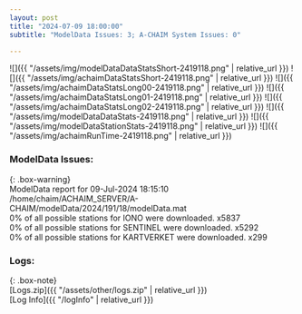 ```yaml
---
layout: post
title: "2024-07-09 18:00:00"
subtitle: "ModelData Issues: 3; A-CHAIM System Issues: 0"

---
```


![]({{ "/assets/img/modelDataDataStatsShort-2419118.png" | relative_url }})
![]({{ "/assets/img/achaimDataStatsShort-2419118.png" | relative_url }})
![]({{ "/assets/img/achaimDataStatsLong00-2419118.png" | relative_url }})
![]({{ "/assets/img/achaimDataStatsLong01-2419118.png" | relative_url }})
![]({{ "/assets/img/achaimDataStatsLong02-2419118.png" | relative_url }})
![]({{ "/assets/img/modelDataDataStats-2419118.png" | relative_url }})
![]({{ "/assets/img/modelDataStationStats-2419118.png" | relative_url }})
![]({{ "/assets/img/achaimRunTime-2419118.png" | relative_url }})


### ModelData Issues:  
  
{: .box-warning}  
 ModelData report for 09-Jul-2024 18:15:10   
 /home/chaim/ACHAIM_SERVER/A-CHAIM/modelData/2024/191/18/modelData.mat   
 0% of all possible stations for IONO were downloaded. x5837   
 0% of all possible stations for SENTINEL were downloaded. x5292   
 0% of all possible stations for KARTVERKET were downloaded. x299   
  


### Logs:  
  
{: .box-note}  
[Logs.zip]({{ "/assets/other/logs.zip" | relative_url }})  
[Log Info]({{ "/logInfo" | relative_url }})  
